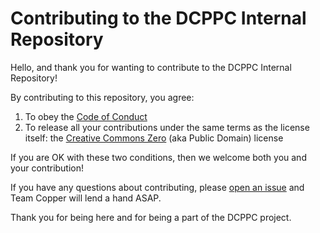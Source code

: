 # Contributing to the DCPPC Internal Repository

Hello, and thank you for wanting to contribute to the DCPPC Internal
Repository\!

By contributing to this repository, you agree:

1.  To obey the [Code of Conduct](./CODE_OF_CONDUCT.md)
2.  To release all your contributions under the same terms as the
    license itself: the [Creative Commons Zero](./LICENSE.md) (aka
    Public Domain) license

If you are OK with these two conditions, then we welcome both you and
your contribution\!

If you have any questions about contributing, please [open an
issue](https://github.com/dcppc/internal/issues/new) and Team Copper
will lend a hand ASAP.

Thank you for being here and for being a part of the DCPPC project.

